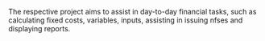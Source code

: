The respective project aims to assist in day-to-day financial tasks, such as calculating fixed costs, variables, inputs, assisting in issuing nfses and displaying reports.
